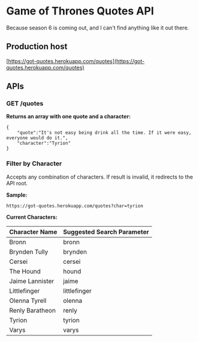 # Game of Thrones Quotes API
Because season 6 is coming out, and I can't find anything like it out there.

## Production host
[https://got-quotes.herokuapp.com/quotes](https://got-quotes.herokuapp.com/quotes)


## APIs

### GET /quotes
**Returns an array with one quote and a character:**
```
{
    "quote":"It's not easy being drink all the time. If it were easy, everyone would do it.",
    "character":"Tyrion"
}
```

### Filter by Character

Accepts any combination of characters. If result is invalid, it redirects to the API root.

**Sample:**
```
https://got-quotes.herokuapp.com/quotes?char=tyrion
```
**Current Characters:**

| Character Name                           | Suggested Search Parameter   |
| :---                                     | :---                         |
| Bronn                                    | bronn                        |
| Brynden Tully                            | brynden                      |
| Cersei                                   | cersei                       |
| The Hound                                | hound                        |
| Jaime Lannister                          | jaime                        |
| Littlefinger                             | littlefinger                 |
| Olenna Tyrell                            | olenna                       |
| Renly Baratheon                          | renly                        |
| Tyrion                                   | tyrion                       |
| Varys                                    | varys                        |